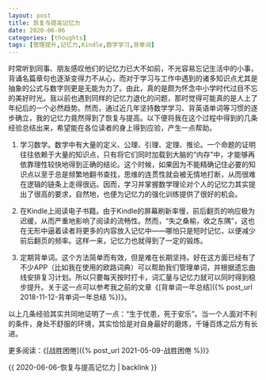 ```yaml
---
layout: post
title: 恢复与提高记忆力
date: 2020-06-06
categories: [thoughts]
tags: [管理提升,记忆力,Kindle,数学学习,背单词]
---
```


时常听到同事、朋友感叹他们的记忆力已大不如前，不光容易忘记生活中的小事，背诵名篇章句也逐渐变得力不从心，而对于学习与工作中遇到的诸多知识点尤其是抽象的公式与数字则更是无能为力了。由此，真的是颇为怀念中小学时代过目不忘的美好时光。我以前也遇到同样的记忆力退化的问题，那时觉得可能真的是人上了年纪后的一个必然趋势。然而，通过近几年坚持数学学习、背英语单词等习惯的逐步确立，我的记忆力竟然得到了恢复与提高。以下便将我在这个过程中得到的几条经验总结出来，希望能在各位读者的身上得到应验，产生一点帮助。

1. 学习数学。数学中有大量的定义、公理、引理、定理、推论。一个命题的证明往往依赖于大量的知识点，只有将它们同时加载到大脑的“内存”中，才能够再依靠理性较快地得到正确的结论。这个时候，如果因为不能精确记住必要的知识点以至于总是频繁地翻书查找，思维的连贯性就会被无情地打断，从而很难在逻辑的链条上走得很远。因而，学习并掌握数学理论对个人的记忆力其实提出了很高的要求，自然地，也便为记忆力的强化训练提供了很好的机会。

2. 在Kindle上阅读电子书籍。由于Kindle的屏幕刷新率慢，前后翻页的响应极为迟缓，从而严重地影响了阅读的流畅性。然而，“失之桑榆，收之东隅”，这也在无形中逼着读者将更多的内容放入记忆中——哪怕只是短时记忆，以便减少前后翻页的频率。这样一来，记忆力也就得到了一定的锻炼。

3. 定期背单词。这个方法简单而有效，但是难在长期坚持。好在这方面已经有了不少APP（比如我在使用的欧路词典）可以帮助我们管理单词，并根据遗忘曲线安排复习计划。所以只要每天按时打卡，词汇量与记忆力就可以同时得到稳步提升。关于这一点可以参考我之前的文章《[背单词一年总结]({% post_url 2018-11-12-背单词一年总结 %})》。

以上几条经验其实共同地证明了一点：“生于忧患，死于安乐”。当一个人面对不利的条件，身处不舒服的环境，其实恰恰是对自身最好的磨炼，千锤百炼之后方有长进。

更多阅读：《[战胜困倦]({% post_url 2021-05-09-战胜困倦 %})》

{{ 2020-06-06-恢复与提高记忆力 | backlink }}

